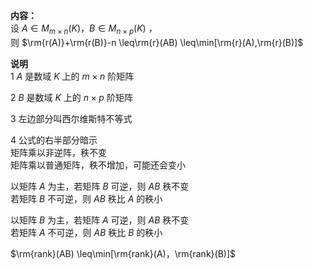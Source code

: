 **内容：**    
设 $A\in M_{m\times n}(K)，B\in M_{n\times p}(K)$ ，    
则 $\rm{r(A)}+\rm{r(B)}-n    
\leq\rm{r}(AB)    
\leq\min[\rm{r}(A),\rm{r}(B)]$     
    
**说明**    
1  $A$ 是数域 $K$ 上的 $m\times n$ 阶矩阵    
    
2  $B$ 是数域 $K$ 上的 $n\times p$ 阶矩阵    
    
3 左边部分叫西尔维斯特不等式    
    
4 公式的右半部分暗示    
矩阵乘以非逆阵，秩不变    
矩阵乘以普通矩阵，秩不增加，可能还会变小    
    
以矩阵 $A$ 为主，若矩阵 $B$ 可逆，则 $AB$ 秩不变    
若矩阵 $B$ 不可逆，则 $AB$ 秩比 $A$ 的秩小    
    
以矩阵 $B$ 为主，若矩阵 $A$ 可逆，则 $AB$ 秩不变    
若矩阵 $A$ 不可逆，则 $AB$ 秩比 $B$ 的秩小    
    
 $\rm{rank}(AB)    
\leq\min[\rm{rank}(A)，\rm{rank}(B)]$     
